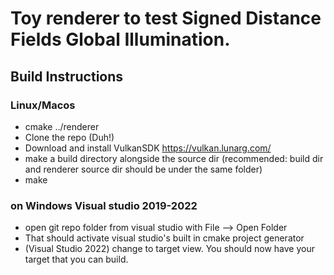 # Toy renderer to test Signed Distance Fields Global Illumination.

## Build Instructions
### Linux/Macos
- cmake ../renderer
- Clone the repo (Duh!)
- Download and install VulkanSDK https://vulkan.lunarg.com/
- make a build directory alongside the source dir (recommended: build dir and renderer source dir should be under the same folder)
- make

### on Windows Visual studio 2019-2022
- open git repo folder from visual studio  with File --> Open Folder
- That should activate visual studio's built in cmake project generator
- (Visual Studio 2022) change to target view. You should now have your target that you can build.
